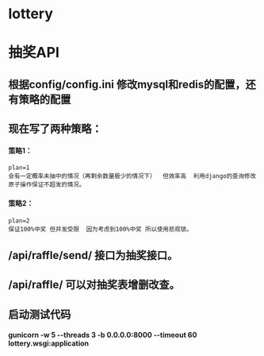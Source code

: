 # lottery
# 抽奖API

## 根据config/config.ini 修改mysql和redis的配置，还有策略的配置
## 现在写了两种策略：
  #### 策略1：
    plan=1
    会有一定概率未抽中的情况（再剩余数量极少的情况下）  但效率高  利用django的查询修改原子操作保证不超发的情况。
  #### 策略2：
    plan=2
    保证100%中奖 但并发受限  因为考虑到100%中奖 所以使用悲观锁。
    
    
## /api/raffle/send/  接口为抽奖接口。

## /api/raffle/ 可以对抽奖表增删改查。

## 启动测试代码
  #### gunicorn -w 5 --threads 3 -b 0.0.0.0:8000 --timeout 60 lottery.wsgi:application